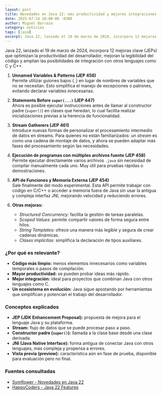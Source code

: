 ```yaml
---
layout: post
title: Novedades en Java 22: más productividad y mejores integraciones
date: 2025-07-24 18:00:00 -0300
author: Miguel Barraza
category: noticias
tags: [java]
excerpt: Java 22, lanzado el 19 de marzo de 2024, incorpora 12 mejoras clave que optimizan la productividad del desarrollador, mejoran la legibilidad del código y amplían las posibilidades de integración con otros lenguajes.
---
```


Java 22, lanzado el 19 de marzo de 2024, incorpora 12 mejoras clave (JEPs) que optimizan la productividad del desarrollador, mejoran la legibilidad del código y amplían las posibilidades de integración con otros lenguajes como C y C++.

1. **Unnamed Variables & Patterns (JEP 456)**  
   Permite utilizar guiones bajos (`_`) en lugar de nombres de variables que no se necesitan. Esto simplifica el manejo de excepciones o patrones, evitando declarar variables innecesarias.

2. **Statements Before `super(...)` (JEP 447)**  
   Ahora es posible ejecutar instrucciones antes de llamar al constructor padre (`super()`) en clases que heredan, lo cual facilita realizar inicializaciones previas a la herencia de funcionalidad.

3. **Stream Gatherers (JEP 461)**  
   Introduce nuevas formas de personalizar el procesamiento intermedio de datos en streams. Para quienes no están familiarizados: un *stream* es como una cadena de montaje de datos, y ahora se pueden adaptar más fases del procesamiento según las necesidades.

4. **Ejecución de programas con múltiples archivos fuente (JEP 458)**  
   Permite ejecutar directamente varios archivos `.java` sin necesidad de compilar manualmente cada uno. Muy útil para pruebas rápidas o demostraciones.

5. **API de Funciones y Memoria Externa (JEP 454)**  
   Sale finalmente del modo experimental. Esta API permite trabajar con código en C/C++ o acceder a memoria fuera de Java sin usar la antigua y compleja interfaz JNI, mejorando velocidad y reduciendo errores.

6. **Otras mejoras:**  
   - *Structured Concurrency*: facilita la gestión de tareas paralelas.  
   - *Scoped Values*: permite compartir valores de forma segura entre hilos.  
   - *String Templates*: ofrece una manera más legible y segura de crear cadenas dinámicas.  
   - *Clases implícitas*: simplifica la declaración de tipos auxiliares.

### ¿Por qué es relevante?

- **Código más limpio:** menos elementos innecesarios como variables temporales o pasos de compilación.
- **Mayor productividad:** se pueden probar ideas más rápido.
- **Mejor integración:** ideal para proyectos que combinan Java con otros lenguajes como C.
- **Un ecosistema en evolución:** Java sigue apostando por herramientas que simplifican y potencian el trabajo del desarrollador.

### Conceptos explicados

- **JEP (JDK Enhancement Proposal):** propuesta de mejora para el lenguaje Java y su plataforma.  
- **Stream:** flujo de datos que se puede procesar paso a paso.  
- **Constructor padre (`super()`):** llamada a la clase base desde una clase derivada.  
- **JNI (Java Native Interface):** forma antigua de conectar Java con otros lenguajes, más compleja y propensa a errores.  
- **Vista previa (preview):** característica aún en fase de prueba, disponible para evaluación pero no final.

### Fuentes consultadas

- [Symflower - Novedades en Java 22](https://symflower.com/en/company/blog/2024/what-is-new-in-java-22/)  
- [HappyCoders - Java 22 Features](https://www.happycoders.eu/java/java-22-features/)